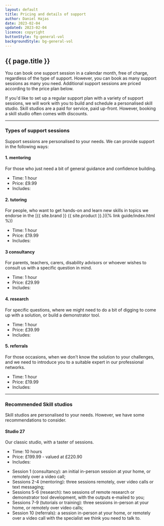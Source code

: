 ```yaml
---
layout: default
title: Pricing and details of support
author: Daniel Hajas
date: 2023-02-04
updated: 2023-02-04
licence: copyright
buttonStyle: fg-general-vol
backgroundStyle: bg-general-vol
---
```


## {{ page.title }}

You can book one support session in a calendar month, free of charge, regardless of the type of support. However, you can book as many support sessions as many you need. Additional support sessions are priced according to the price plan below.

If you'd like to set up a regular support plan with a variety of support sessions, we will work with you to build and schedule a personalised skill studio. Skill studios are a paid for service, paid up-front. However, booking a skill studio often comes with discounts. 

---

### Types of support sessions

Support sessions are personalised to your needs.
We can provide support in the following ways:

#### 1. mentoring

For those who just need a bit of general guidance and confidence building.

- Time: 1 hour
- Price: £9.99
- Includes:


#### 2. tutoring

For people, who want to get hands-on and learn new skills in topics we endorse in the [{{ site.brand }} {{ site.product }}.]({% link guide/index.html %})

- Time: 1 hour
- Price: £19.99
- Includes:

#### 3 consultancy

For parents, teachers, carers, disability advisors or whoever wishes to consult us with a specific question in mind.

- Time: 1 hour
- Price: £29.99
- Includes:

#### 4. research

For specific questions, where we might need to do a bit of digging to come up with a solution, or build a demonstrator tool.

- Time: 1 hour
- Price: £39.99
- Includes:

#### 5. referrals

For those occasions, when we don't know the solution to your challenges, and we need to introduce you to a suitable expert in our professional networks.

- Time: 1 hour
- Price: £19.99
- Includes:

---

### Recommended Skill studios

Skill studios are personalised to your needs. However, we have some recommendations to consider.

#### Studio 27

Our classic studio, with a taster of sessions.

- Time: 10 hours
- Price: £199.99 - valued at £220.90
- Includes:
 * Session 1 (consultancy): an initial in-person session at your home, or remotely over a video call;
 * Sessions 2-4 (mentoring): three sessions remotely, over video calls or text messaging;
 * Sessions 5-6 (research): two sessions of remote research or demonstrator tool development, with the outputs e-mailed to you;
 * Sessions 7-9 (tutorials or training): three sessions in-person at your home, or remotely over video calls;
 * Session 10 (referrals): a session in-person at your home, or remotely over a video call with the specialist we think you need to talk to.